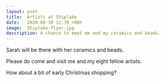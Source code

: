 ```yaml
---
layout: post
title:  Artists at Shiplake
date:   2020-09-30 12:30 +00h
image:  Shiplake-flyer.jpg
description: A chance to meet me and my ceramics and beads.  
---
```

Sarah will be there with her ceramics and beads. 

Please do come and visit me and my eight fellow artists. 

How about a bit of early Christmas shopping?

